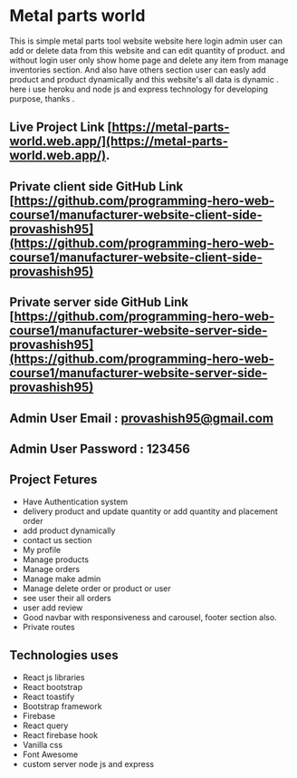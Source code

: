 # Metal parts world
This is simple metal parts tool website  website here login admin user can add or delete data from this website and can edit quantity of product. and without login user only show home page and delete any item from manage inventories section. And also have others section user can easly add product and product dynamically and this website's all data is dynamic . here i use heroku and node js and express technology for developing purpose, thanks . 

## Live Project Link [https://metal-parts-world.web.app/](https://metal-parts-world.web.app/).


## Private client side  GitHub Link [https://github.com/programming-hero-web-course1/manufacturer-website-client-side-provashish95](https://github.com/programming-hero-web-course1/manufacturer-website-client-side-provashish95)


## Private server side  GitHub Link [https://github.com/programming-hero-web-course1/manufacturer-website-server-side-provashish95](https://github.com/programming-hero-web-course1/manufacturer-website-server-side-provashish95)





##  Admin User Email : provashish95@gmail.com
##  Admin User Password : 123456

## Project Fetures

* Have Authentication system
* delivery product and update quantity or add quantity and placement order
* add  product  dynamically
* contact us section 
* My profile
* Manage products
* Manage orders
* Manage make admin
* Manage delete order or product or user
* see user their all orders
* user add review
* Good navbar with responsiveness and carousel, footer section also.
* Private routes 

## Technologies uses

* React js libraries
* React bootstrap
* React toastify
* Bootstrap framework
* Firebase 
* React query 
* React firebase hook
* Vanilla css
* Font Awesome
* custom server node js and express




